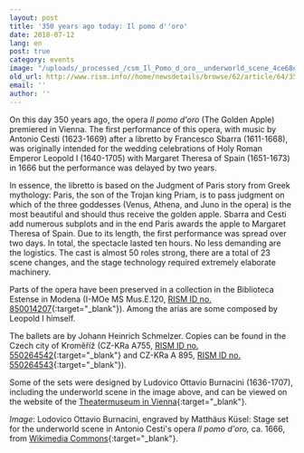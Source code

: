 ```yaml
---
layout: post
title: '350 years ago today: Il pomo d''oro'
date: 2018-07-12
lang: en
post: true
category: events
image: "/uploads/_processed_/csm_Il_Pomo_d_oro__underworld_scene_4ce68e4d65.jpg"
old_url: http://www.rism.info//home/newsdetails/browse/62/article/64/350-years-ago-today-il-pomo-doro.html
email: ''
author: ''
---
```



On this day 350 years ago, the opera _Il pomo d'oro_ (The Golden Apple) premiered in Vienna. The first performance of this opera, with music by Antonio Cesti (1623-1669) after a libretto by Francesco Sbarra (1611-1668), was originally intended for the wedding celebrations of Holy Roman Emperor Leopold I (1640-1705) with Margaret Theresa of Spain (1651-1673) in 1666 but the performance was delayed by two years.

In essence, the libretto is based on the Judgment of Paris story from Greek mythology: Paris, the son of the Trojan king Priam, is to pass judgment on which of the three goddesses (Venus, Athena, and Juno in the opera) is the most beautiful and should thus receive the golden apple. Sbarra and Cesti add numerous subplots and in the end Paris awards the apple to Margaret Theresa of Spain. Due to its length, the first performance was spread over two days. In total, the spectacle lasted ten hours. No less demanding are the logistics. The cast is almost 50 roles strong, there are a total of 23 scene changes, and the stage technology required extremely elaborate machinery.

Parts of the opera have been preserved in a collection in the Biblioteca Estense in Modena (I-MOe MS Mus.E.120, [RISM ID no. 850014207](https://opac.rism.info/search?id=850014207&Language=en){:target="_blank"}). Among the arias are some composed by Leopold I himself.

The ballets are by Johann Heinrich Schmelzer. Copies can be found in the Czech city of Kroměříž (CZ-KRa A755, [RISM ID no. 550264542](https://opac.rism.info/search?id=550264542&Language=en){:target="_blank"} and CZ-KRa A 895, [RISM ID no. 550264543](https://opac.rism.info/search?id=550264543&Language=en){:target="_blank"}).

Some of the sets were designed by Ludovico Ottavio Burnacini (1636-1707), including the underworld scene in the image above, and can be viewed on the website of the [Theatermuseum in Vienna](https://www.theatermuseum.at/onlinesammlung/?query=all_persons%3AAntonio%20Cesti){:target="_blank"}.

_Image_: Lodovico Ottavio Burnacini, engraved by Matthäus Küsel: Stage set for the underworld scene in Antonio Cesti's opera _Il pomo d'oro,_ ca. 1666, from [Wikimedia Commons](https://commons.wikimedia.org/wiki/File:Il_Pomo_d%27oro,_underworld_scene.jpg){:target="_blank"}.



<script type="text/javascript">var switchTo5x=true;</script><script type="text/javascript" src="http://w.sharethis.com/button/buttons.js"></script><script type="text/javascript">stLight.options({publisher: "9b601438-1ce1-49d8-bfd7-9cff5df54c17", doNotHash: false, doNotCopy: false, hashAddressBar: false});</script>